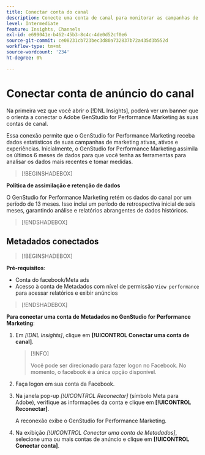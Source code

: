 ```yaml
---
title: Conectar conta do canal
description: Conecte uma conta de canal para monitorar as campanhas de marketing e o desempenho do ativo do Adobe GenStudio for Performance Marketing.
level: Intermediate
feature: Insights, Channels
exl-id: e699041e-b462-45b3-8c4c-4de0d52cf0e6
source-git-commit: ce08231cb723bec3d80a732837b72a435d3b552d
workflow-type: tm+mt
source-wordcount: '234'
ht-degree: 0%

---
```


# Conectar conta de anúncio do canal

Na primeira vez que você abrir o [!DNL Insights], poderá ver um banner que o orienta a conectar o Adobe GenStudio for Performance Marketing às suas contas de canal.

Essa conexão permite que o GenStudio for Performance Marketing receba dados estatísticos de suas campanhas de marketing ativas, ativos e experiências. Inicialmente, o GenStudio for Performance Marketing assimila os últimos 6 meses de dados para que você tenha as ferramentas para analisar os dados mais recentes e tomar medidas.

>[!BEGINSHADEBOX]

**Política de assimilação e retenção de dados**

O GenStudio for Performance Marketing retém os dados do canal por um período de 13 meses. Isso inclui um período de retrospectiva inicial de seis meses, garantindo análise e relatórios abrangentes de dados históricos.

>[!ENDSHADEBOX]

## Metadados conectados

>[!BEGINSHADEBOX]

**Pré-requisitos**:

- Conta do facebook/Meta ads
- Acesso à conta de Metadados com nível de permissão `View performance` para acessar relatórios e exibir anúncios

>[!ENDSHADEBOX]

**Para conectar uma conta de Metadados no GenStudio for Performance Marketing**:

1. Em _[!DNL Insights]_, clique em **[!UICONTROL Conectar uma conta de canal]**.

   >[!INFO]
   >
   >Você pode ser direcionado para fazer logon no Facebook. No momento, o facebook é a única opção disponível.

1. Faça logon em sua conta da Facebook.

1. Na janela pop-up _[!UICONTROL Reconectar]_ (símbolo Meta para Adobe), verifique as informações da conta e clique em **[!UICONTROL Reconectar]**.

   A reconexão exibe o GenStudio for Performance Marketing.

1. Na exibição _[!UICONTROL Conectar uma conta de Metadados]_, selecione uma ou mais contas de anúncio e clique em **[!UICONTROL Conectar conta]**.
<!--
>[!INFO]
>
>You may receive an error if you previously enrolled the channel account with GenStudio for Performance Marketing.

The new user experience shows a banner to connect an account. There is not option to connect yet after you have one connection.
-->
